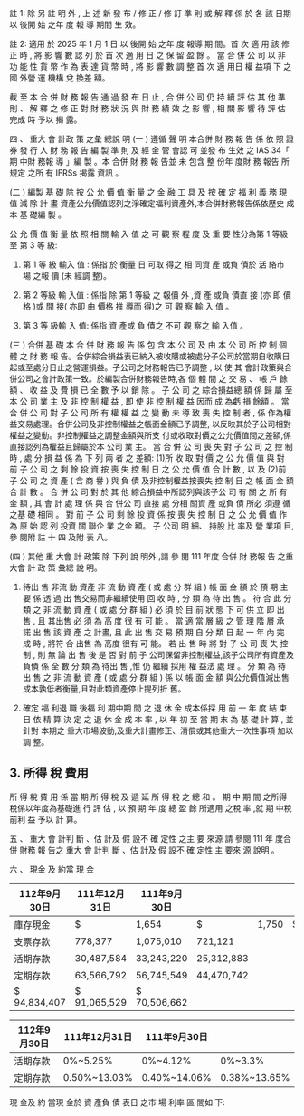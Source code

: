 註 1: 除 另 註 明 外 , 上 述 新 發 布 / 修 正 / 修 訂 準 則 或 解 釋 係 於 各 該 日期 以 後開 始 之年 度 報 導 期間 生 效。

註 2: 適用 於 2025 年 1 月 1 日 以 後開 始 之年 度 報導 期 間。首 次 適 用 該 修 正 時 , 將 影 響 數 認 列 於 首 次 適 用 日 之 保 留 盈 餘 。 當 合 併 公 司 以 非 功 能 性 貨 幣 作 為 表 達 貨 幣 時 , 將 影 響 數 調 整 首 次 適 用日 權 益項 下 之國 外營 運 機構 兌 換差 額。

 截 至 本 合 併 財 務 報 告 通 過 發 布 日 止 , 合 併 公 司 仍 持 續 評 估 其 他 準 則 、 解 釋 之 修 正 對 財 務 狀 況 與 財 務 績 效 之 影 響 , 相 關 影 響 待 評 估 完成 時 予以 揭 露。

四 、 重大 會 計政 策 之彙 總說 明
(一 ) 遵循 聲 明 本合併 財 務 報 告 係 依 照 證 券 發 行 人 財 務 報 告 編 製 準 則 及 經 金 管 會認 可 並發 布 生效 之 IAS 34「 期 中財 務報 導 」編 製 。本 合併 財 務 報 告並 未 包含 整 份年 度財 務 報告 所 規定 之所 有 IFRSs 揭露 資訊 。

(二 ) 編製 基 礎 除 按 公 允 價 值 衡 量 之 金 融 工 具 及 按 確 定 福 利 義 務 現 值 減 除 計 畫 資產公允價值認列之淨確定福利資產外,本合併財務報告係依歷史 成本 基 礎編 製 。

 公 允 價 值 衡 量 依 照 相 關 輸 入 值 之 可 觀 察 程 度 及 重 要 性分為第 1 等級 至 第 3 等 級:
1. 第 1 等 級 輸入 值 : 係指 於 衡量 日 可取 得之 相 同資 產 或負 債於 活 絡市 場 之報 價 (未 經調 整)。

2. 第 2 等級 輸 入值 : 係指 除 第 1 等級 之 報價 外 ,資 產 或負 債直 接
(亦 即 價格 )或 間 接( 亦即 由 價格 推 導而 得)之 可 觀 察 輸 入 值 。

3. 第 3 等 級輸 入 值: 係指 資 產或 負 債之 不可 觀 察之 輸 入值 。

(三 ) 合併 基 礎 本 合 併 財 務 報 告 係 包 含 本 公 司 及 由 本 公 司 所 控 制 個 體 之 財 務 報 告。合併綜合損益表已納入被收購或被處分子公司於當期自收購日 起或至處分日止之營運損益。子公司之財務報告已予調整 , 以 使 其 會計政策與合併公司之會計政策一致。於編製合併財務報告時,各 個 體 間 之 交 易 、 帳 戶 餘 額 、 收 益 及 費 損 已 全 數 予 以 銷 除 。 子 公 司 之 綜合損益總 額 係 歸 屬 至 本 公 司 業 主 及 非 控 制 權 益 , 即 使 非 控 制 權 益 因而 成 為虧 損 餘額 。 當 合 併 公 司 對 子 公 司 所 有 權 權 益 之 變 動 未 導 致 喪 失 控 制 者 , 係 作為權益交易處理。合併公司及非控制權益之帳面金額已予調整, 以反映其於子公司相對權益之變動。非控制權益之調整金額與所支 付或收取對價之公允價值間之差額,係直接認列為權益且歸屬於本 公司 業 主。 當 合 併 公 司 喪 失 對 子 公 司 之 控 制 時 , 處 分 損 益 係 為 下 列 兩 者 之 差額: (1)所 收 取 對 價 之 公 允 價 值 與 對 前 子 公 司 之 剩 餘 投 資 按 喪 失 控 制 日 之 公 允 價 值 合 計 數 , 以 及 (2)前 子 公 司 之 資 產 ( 含 商 譽 ) 與 負 債 及非控制權益按喪失 控 制 日 之 帳 面 金 額 合 計 數 。 合 併 公 司 對 於 其 他 綜合損益中所認列與該子公 司 有 關 之 所 有 金 額 , 其 會 計 處 理 係 與 合 併公 司 直接 處 分相 關資 產 或負 債 所必 須遵 循 之基 礎 相同 。 對 前 子 公 司 剩 餘 投 資 係 按 喪 失 控 制 日 之 公 允 價 值 作 為 原 始 認 列 投資 關 聯企 業 之金 額。 子 公司 明 細、 持股 比 率及 營 業項 目, 參 閱附 註 十 四 及附 表 八。

(四 ) 其他 重 大會 計 政策 除 下列 說 明外 ,請 參 閱 111 年度 合併 財 務報 告 之重 大會 計 政 策 彙總 說 明。

1. 待出 售 非流 動 資產 非 流 動 資 產 ( 或 處 分 群 組 ) 帳 面 金 額 於 預 期 主 要 係 透 過 出 售交易而非繼續使用 回 收 時 , 分 類 為 待 出 售 。 符 合 此 分 類 之 非 流 動 資 產 ( 或 處 分 群 組 ) 必 須 於 目 前 狀 態 下 可 供 立 即 出 售 , 且 其出售 必 須 為 高 度 很 有 可 能 。 當 適 當 層 級 之 管 理 階 層 承 諾 出 售 該 資 產 之 計畫, 且 此 出 售 交 易 預 期 自 分 類 日 起 一 年 內 完 成 時 , 將符 合 出售 為 高度 很有 可 能。 若 出 售 時 將 對 子 公 司 喪 失 控 制 , 則 無 論 出 售 後 是 否 對 前 子 公司保留非控制權益,該子公司所有資產及負債 係 全 數 分 類 為 待出 售 ,惟 仍 繼續 採用 權 益法 處 理 。 分 類 為 待 出 售 之 非 流 動 資 產 ( 或 處 分 群 組 ) 係 以 帳 面 金 額 與公允價值減出售成本孰低者衡量,且對此類資產停止提列折 舊。

2. 確定 福 利退 職 後福 利 期中期 間 之 退 休 金 成本係採 用 前 一 年 度 結 束 日 依 精 算 決 定 之 退 休 金 成 本 率 , 以 年 初 至 當 期 末 為 基 礎 計 算 , 並針對 本期之 重大市場波動,及重大計畫修正、清償或其他重大一次性事項 加以 調 整。

## 3. 所得 稅 費用

所 得 稅 費 用 係 當 期 所 得 稅 及 遞 延 所 得 稅 之 總 和 。 期 中 期 間 之所得稅係以年度為基礎進 行 評 估 , 以 預 期 年 度 總 盈 餘 所適用 之稅 率 ,就 期 中稅 前利 益 予以 計 算。

五 、 重大 會 計判 斷 、估 計及 假 設不 確 定性 之主 要 來源 請 參閱 111 年 度合 併 財務 報 告之 重大 會 計判 斷 、估 計及 假 設不 確 定性 主 要來 源 說明 。

六 、 現金 及 約當 現 金

| 112年9月30日   | 111年12月31日   | 111年9月30日   |            |       |    |       |
|----------------|-----------------|----------------|------------|-------|----|-------|
| 庫存現金       | $               | 1,654          | $          | 1,750 | $  | 1,916 |
| 支票存款       | 778,377         | 1,075,010      | 721,121    |       |    |       |
| 活期存款       | 30,487,584      | 33,243,220     | 25,312,883 |       |    |       |
| 定期存款       | 63,566,792      | 56,745,549     | 44,470,742 |       |    |       |
| $ 94,834,407   | $ 91,065,529    | $ 70,506,662   |            |       |    |       |

| 112年9月30日   | 111年12月31日   | 111年9月30日   |              |
|----------------|-----------------|----------------|--------------|
| 活期存款       | 0%~5.25%        | 0%~4.12%       | 0%~3.3%      |
| 定期存款       | 0.50%~13.03%    | 0.40%~14.06%   | 0.38%~13.65% |

 現 金及 約 當現 金於 資 產負 債 表日 之市 場 利率 區 間如 下: